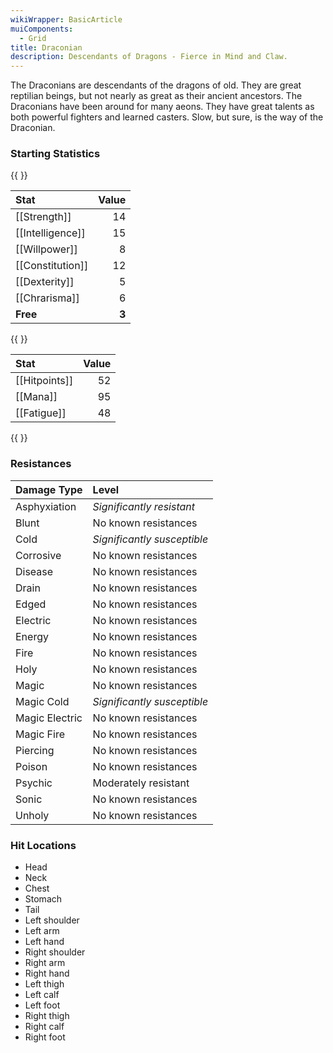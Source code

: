 ```yaml
---
wikiWrapper: BasicArticle
muiComponents: 
  - Grid
title: Draconian
description: Descendants of Dragons - Fierce in Mind and Claw.
---
```

The Draconians are descendants of the dragons of old.  They are great reptilian beings, but not nearly as great as their ancient ancestors.  The Draconians have been around for many aeons.  They have great talents as both powerful fighters and learned casters.  Slow, but sure, is the way of the Draconian.

### Starting Statistics
{{ <Grid container spacing={24}><Grid item> }}

| Stat            | Value     |
|:----------------|----------:|
|[[Strength]]     |      14   |
|[[Intelligence]] |      15   |
|[[Willpower]]    |       8   |
|[[Constitution]] |      12   |
|[[Dexterity]]    |       5   |
|[[Chrarisma]]    |       6   |
|**Free**         |     **3** |

{{ </Grid><Grid item> }}

| Stat         | Value |
|:-------------|------:|
|[[Hitpoints]] |    52 |
|[[Mana]]      |    95 |
|[[Fatigue]]   |    48 |

{{ </Grid></Grid> }}

### Resistances
| Damage Type    | Level                         |
|:---------------|:------------------------------|
| Asphyxiation   | *Significantly resistant*     |
| Blunt          | No known resistances          |
| Cold           | *Significantly susceptible*   |
| Corrosive      | No known resistances          |
| Disease        | No known resistances          |
| Drain          | No known resistances          |
| Edged          | No known resistances          |
| Electric       | No known resistances          |
| Energy         | No known resistances          |
| Fire           | No known resistances          |
| Holy           | No known resistances          |
| Magic          | No known resistances          |
| Magic Cold     | *Significantly susceptible*   |
| Magic Electric | No known resistances          |
| Magic Fire     | No known resistances          |
| Piercing       | No known resistances          |
| Poison         | No known resistances          |
| Psychic        | Moderately resistant          |
| Sonic          | No known resistances          |
| Unholy         | No known resistances          |


### Hit Locations
* Head
* Neck
* Chest
* Stomach
* Tail
* Left shoulder
* Left arm
* Left hand
* Right shoulder
* Right arm
* Right hand
* Left thigh
* Left calf
* Left foot
* Right thigh
* Right calf
* Right foot